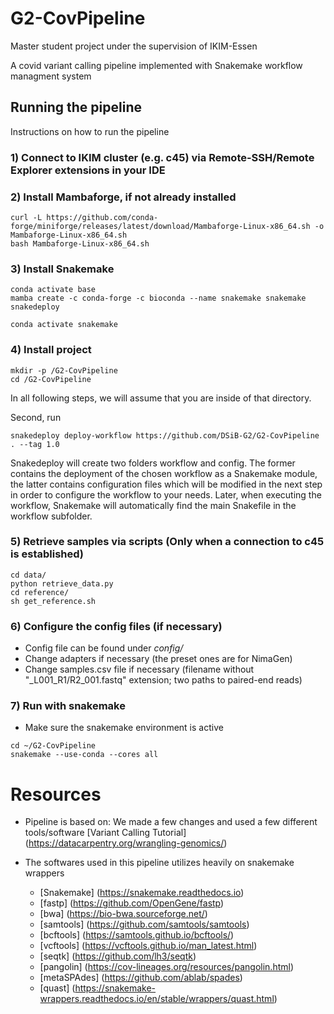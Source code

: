 # G2-CovPipeline
Master student project under the supervision of IKIM-Essen

A covid variant calling pipeline implemented with Snakemake workflow managment system

## Running the pipeline
Instructions on how to run the pipeline

### 1) Connect to IKIM cluster (e.g. c45) via Remote-SSH/Remote Explorer extensions in your IDE

### 2) Install Mambaforge, if not already installed
```
curl -L https://github.com/conda-forge/miniforge/releases/latest/download/Mambaforge-Linux-x86_64.sh -o Mambaforge-Linux-x86_64.sh
bash Mambaforge-Linux-x86_64.sh
```

### 3) Install Snakemake
```
conda activate base
mamba create -c conda-forge -c bioconda --name snakemake snakemake snakedeploy

conda activate snakemake
```

### 4) Install project
```
mkdir -p /G2-CovPipeline
cd /G2-CovPipeline
```
In all following steps, we will assume that you are inside of that directory. 

Second, run 
```
snakedeploy deploy-workflow https://github.com/DSiB-G2/G2-CovPipeline . --tag 1.0
```

Snakedeploy will create two folders workflow and config. The former contains the deployment of the chosen workflow as a Snakemake module, the latter contains configuration files which will be modified in the next step in order to configure the workflow to your needs. Later, when executing the workflow, Snakemake will automatically find the main Snakefile in the workflow subfolder.

### 5) Retrieve samples via scripts (Only when a connection to c45 is established)
```
cd data/
python retrieve_data.py
cd reference/
sh get_reference.sh
```

### 6) Configure the config files (if necessary)
- Config file can be found under _config/_
- Change adapters if necessary (the preset ones are for NimaGen)
- Change samples.csv file if necessary (filename without "_L001_R1/R2_001.fastq" extension; two paths to paired-end reads)

### 7) Run with snakemake 
- Make sure the snakemake environment is active
```
cd ~/G2-CovPipeline
snakemake --use-conda --cores all
```

# Resources
- Pipeline is based on:
    We made a few changes and used a few different tools/software
    [Variant Calling Tutorial] (https://datacarpentry.org/wrangling-genomics/)

- The softwares used in this pipeline utilizes heavily on snakemake wrappers
    - [Snakemake] (https://snakemake.readthedocs.io)
    - [fastp] (https://github.com/OpenGene/fastp)
    - [bwa] (https://bio-bwa.sourceforge.net/)
    - [samtools] (https://github.com/samtools/samtools)
    - [bcftools] (https://samtools.github.io/bcftools/)
    - [vcftools] (https://vcftools.github.io/man_latest.html)
    - [seqtk] (https://github.com/lh3/seqtk)
    - [pangolin] (https://cov-lineages.org/resources/pangolin.html)
    - [metaSPAdes] (https://github.com/ablab/spades)
    - [quast] (https://snakemake-wrappers.readthedocs.io/en/stable/wrappers/quast.html)


